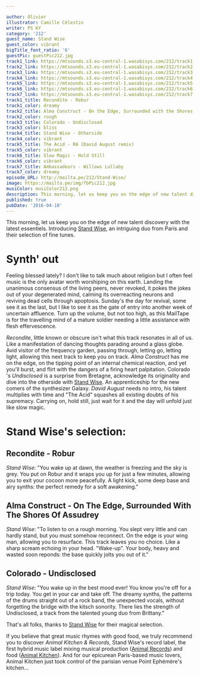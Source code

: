 ```yaml
---

author: Olivier
illustrator: Camille Célestin
writer: PS KY
category: '212'
guest_name: Stand Wise
guest_color: vibrant
bigTitle_font_ratio: '6'
guestPic: guestPic212.jpg
track1_link: https://mtsounds.s3.eu-central-1.wasabisys.com/212/track1.mp3
track2_link: https://mtsounds.s3.eu-central-1.wasabisys.com/212/track2.mp3
track3_link: https://mtsounds.s3.eu-central-1.wasabisys.com/212/track3.mp3
track4_link: https://mtsounds.s3.eu-central-1.wasabisys.com/212/track4.mp3
track5_link: https://mtsounds.s3.eu-central-1.wasabisys.com/212/track5.mp3
track6_link: https://mtsounds.s3.eu-central-1.wasabisys.com/212/track6.mp3
track7_link: https://mtsounds.s3.eu-central-1.wasabisys.com/212/track7.mp3
track1_title: Recondite - Robur
track1_color: dreamy
track2_title: Alma Construct - On the Edge, Surrounded with the Shores of Assudrey
track2_color: rough
track3_title: Colorado - Undisclosed
track3_color: bliss
track4_title: Stand Wise - Otherside
track4_color: vibrant
track5_title: The Acid - RA (David August remix)
track5_color: vibrant
track6_title: Slow Magic - Hold Still
track6_color: vibrant
track7_title: Ambassadeurs - Willows Lullaby
track7_color: dreamy
episode_URL: http://mailta.pe/212/Stand-Wise/
image: https://mailta.pe/img/fbPic212.jpg
musiColor: musiColor212.png
description: This morning, let us keep you on the edge of new talent discovery with the latest essentiels. Introducing Stand Wise, an intriguing duo from Paris and their selection of fine tunes.
published: true
pubDate: '2016-04-10'
---
```




This morning, let us keep you on the edge of new talent discovery with the latest essentiels. Introducing [Stand Wise](https://soundcloud.com/standwise), an intriguing duo from Paris and their selection of fine tunes.

# Synth' out

Feeling blessed lately? I don't like to talk much about religion but I often feel music is the only avatar worth worshiping on this earth. Landing the unanimous consensus of the living peers, never revoked, it pokes the jokes out of your degenerated mind, calming its overreacting neurons and reviving dead cells through apoptosis. 
Sunday's the day for revival, some see it as the last, but I like to see it as the gate of entry into another week of uncertain affluence. Turn up the volume, but not too high, as this MailTape is for the travelling mind of a mature soldier needing a little assistance with flesh effervescence.

_Recondite_, little known or obscure isn't what this track resonates in all of us. Like a manifestation of dancing thoughts parading around a glass globe. Avid visitor of the frequency garden, passing through, letting go, letting light, allowing this next track to keep you on track. _Alma Construct_ has me on the edge, on the tipping point of an internal chemical reaction, and yet you'll burst, and flirt with the dangers of a firing heart palpitation. Colorado 's _Undisclosed_ is a surprise from Bretagne, acknowledge its originality and dive into the otherside with [Stand Wise](https://soundcloud.com/standwise). An apprenticeship for the new comers of the synthesizer Galaxy. _David August_ needs no intro, his talent multiplies with time and "The Acid" squashes all existing doubts of his supremacy. Carrying on, hold still, just wait for it and the day will unfold just like slow magic.
 
# Stand Wise's selection:

## Recondite - Robur
_Stand Wise_: "You wake up at dawn, the weather is freezing and the sky is grey. You put on Robur and it wraps you up for just a few minutes, allowing you to exit your cocoon more peacefully. A light kick, some deep base and airy synths: the perfect remedy for a soft awakening."

## Alma Construct - On The Edge, Surrounded With The Shores Of Assudrey
_Stand Wise_: "To listen to on a rough morning.
You slept very little and can hardly stand, but you must somehow reconnect. On the edge is your wing man, allowing you to resurface. This track leaves you no choice. Like a sharp scream echoing in your head. "Wake-up". Your body, heavy and wasted soon reponds: the base quickly jolts you out of it."

## Colorado - Undisclosed
_Stand Wise_: "You wake up in the best mood ever! You know you're off for a trip today. You get in your car and take off. The dreamy synths, the patterns of the drums straight out of a rock band, the unexpected vocals, without forgetting the bridge with the kitsch sonority. There lies the strength of Undisclosed, a track from the talented young duo from Brittany."



That's all folks, thanks to [Stand Wise](https://soundcloud.com/standwise) for their magical selection.

If you believe that great music rhymes with good food, we truly recommend you to discover _Animal Kitchen & Records_, Stand Wise's record label, the first hybrid music label mixing musical production ([Animal Records](https://www.facebook.com/animalrec/)) and food ([Animal Kitchen](https://www.facebook.com/AnimalKitchen/)). And for our epicurean Paris-based music lovers, Animal Kitchen just took control of the parisian venue Point Ephémère's kitchen...
